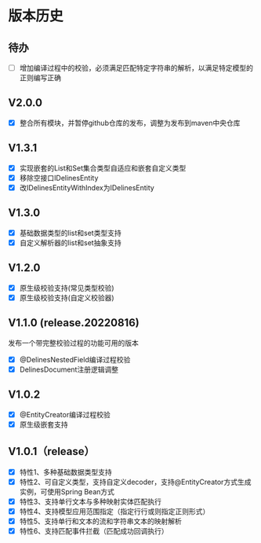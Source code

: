 # 版本历史

## 待办
- [ ] 增加编译过程中的校验，必须满足匹配特定字符串的解析，以满足特定模型的正则编写正确

## V2.0.0
- [x] 整合所有模块，并暂停github仓库的发布，调整为发布到maven中央仓库

## V1.3.1
- [x] 实现嵌套的List和Set集合类型自适应和嵌套自定义类型
- [x] 移除空接口IDelinesEntity
- [x] 改IDelinesEntityWithIndex为IDelinesEntity

## V1.3.0
- [x] 基础数据类型的list和set类型支持
- [x] 自定义解析器的list和set抽象支持

## V1.2.0
- [x] 原生级校验支持(常见类型校验)
- [x] 原生级校验支持(自定义校验器)

## V1.1.0 (release.20220816)
发布一个带完整校验过程的功能可用的版本
- [x] @DelinesNestedField编译过程校验
- [x] DelinesDocument注册逻辑调整

## V1.0.2
- [x] @EntityCreator编译过程校验
- [x] 原生级嵌套支持

## V1.0.1（release）
- [x] 特性1、多种基础数据类型支持
- [x] 特性2、可自定义类型，支持自定义decoder，支持@EntityCreator方式生成实例，可使用Spring Bean方式
- [x] 特性3、支持单行文本与多种映射实体匹配执行
- [x] 特性4、支持模型应用范围指定（指定行行或则指定正则形式）
- [x] 特性5、支持单行和文本的流和字符串文本的映射解析
- [x] 特性6、支持匹配事件拦截（匹配成功回调执行）